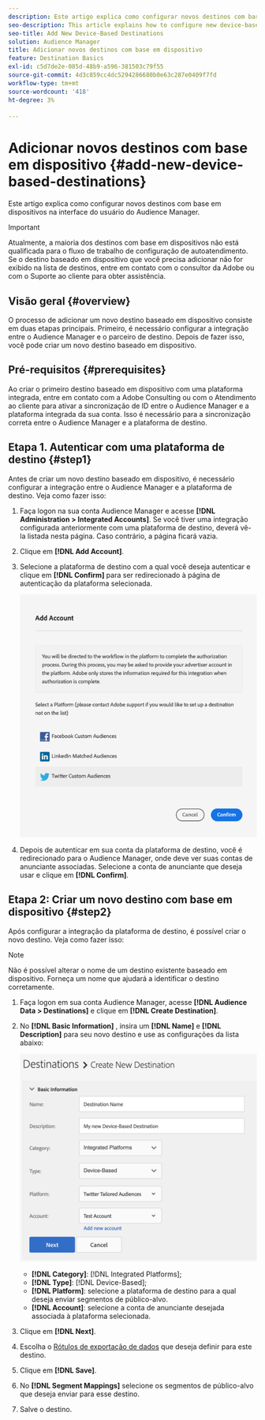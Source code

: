 ```yaml
---
description: Este artigo explica como configurar novos destinos com base em dispositivos na interface do usuário do Audience Manager.
seo-description: This article explains how to configure new device-based destinations from the Audience Manager user interface.
seo-title: Add New Device-Based Destinations
solution: Audience Manager
title: Adicionar novos destinos com base em dispositivo
feature: Destination Basics
exl-id: c5d7de2e-085d-48b9-a596-381503c79f55
source-git-commit: 4d3c859cc4dc5294286680b0e63c287e0409f7fd
workflow-type: tm+mt
source-wordcount: '418'
ht-degree: 3%

---
```


# Adicionar novos destinos com base em dispositivo {#add-new-device-based-destinations}

Este artigo explica como configurar novos destinos com base em dispositivos na interface do usuário do Audience Manager.

>[!IMPORTANT]
>
>Atualmente, a maioria dos destinos com base em dispositivos não está qualificada para o fluxo de trabalho de configuração de autoatendimento. Se o destino baseado em dispositivo que você precisa adicionar não for exibido na lista de destinos, entre em contato com o consultor da Adobe ou com o Suporte ao cliente para obter assistência.

## Visão geral {#overview}

O processo de adicionar um novo destino baseado em dispositivo consiste em duas etapas principais. Primeiro, é necessário configurar a integração entre o Audience Manager e o parceiro de destino. Depois de fazer isso, você pode criar um novo destino baseado em dispositivo.

## Pré-requisitos {#prerequisites}

Ao criar o primeiro destino baseado em dispositivo com uma plataforma integrada, entre em contato com a Adobe Consulting ou com o Atendimento ao cliente para ativar a sincronização de ID entre o Audience Manager e a plataforma integrada da sua conta. Isso é necessário para a sincronização correta entre o Audience Manager e a plataforma de destino.

## Etapa 1. Autenticar com uma plataforma de destino {#step1}

Antes de criar um novo destino baseado em dispositivo, é necessário configurar a integração entre o Audience Manager e a plataforma de destino. Veja como fazer isso:

1. Faça logon na sua conta Audience Manager e acesse **[!DNL Administration > Integrated Accounts]**. Se você tiver uma integração configurada anteriormente com uma plataforma de destino, deverá vê-la listada nesta página. Caso contrário, a página ficará vazia.
1. Clique em **[!DNL Add Account]**.
1. Selecione a plataforma de destino com a qual você deseja autenticar e clique em **[!DNL Confirm]** para ser redirecionado à página de autenticação da plataforma selecionada.

   ![plataformas integradas](assets/dbd-integrated-platforms.png)

1. Depois de autenticar em sua conta da plataforma de destino, você é redirecionado para o Audience Manager, onde deve ver suas contas de anunciante associadas. Selecione a conta de anunciante que deseja usar e clique em **[!DNL Confirm]**.

## Etapa 2: Criar um novo destino com base em dispositivo {#step2}

Após configurar a integração da plataforma de destino, é possível criar o novo destino. Veja como fazer isso:

>[!NOTE]
>
>Não é possível alterar o nome de um destino existente baseado em dispositivo. Forneça um nome que ajudará a identificar o destino corretamente.

1. Faça logon em sua conta Audience Manager, acesse **[!DNL Audience Data > Destinations]** e clique em **[!DNL Create Destination]**.
1. No **[!DNL Basic Information]** , insira um **[!DNL Name]** e **[!DNL Description]** para seu novo destino e use as configurações da lista abaixo:

   ![configuração](assets/dbd-new-basic.png)

   * **[!DNL Category]**: [!DNL Integrated Platforms];
   * **[!DNL Type]**: [!DNL Device-Based];
   * **[!DNL Platform]**: selecione a plataforma de destino para a qual deseja enviar segmentos de público-alvo.
   * **[!DNL Account]**: selecione a conta de anunciante desejada associada à plataforma selecionada.
1. Clique em **[!DNL Next]**.
1. Escolha o [Rótulos de exportação de dados](/help/using/features/data-export-controls.md#controls-labels) que deseja definir para este destino.
1. Clique em **[!DNL Save]**.
1. No **[!DNL Segment Mappings]** selecione os segmentos de público-alvo que deseja enviar para esse destino.
1. Salve o destino.
